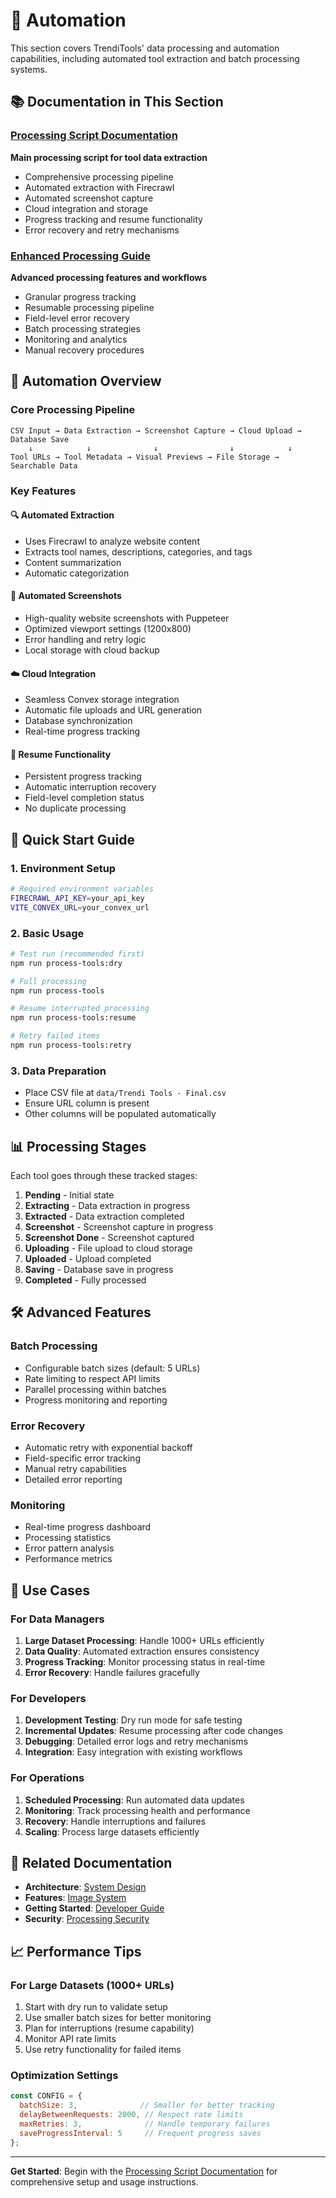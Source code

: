 # 🤖 Automation

This section covers TrendiTools' data processing and automation capabilities, including automated tool extraction and batch processing systems.

## 📚 Documentation in This Section

### [Processing Script Documentation](PROCESSING_SCRIPT.md)
**Main processing script for tool data extraction**
- Comprehensive processing pipeline
- Automated extraction with Firecrawl
- Automated screenshot capture
- Cloud integration and storage
- Progress tracking and resume functionality
- Error recovery and retry mechanisms

### [Enhanced Processing Guide](ENHANCED-PROCESSING.md)
**Advanced processing features and workflows**
- Granular progress tracking
- Resumable processing pipeline
- Field-level error recovery
- Batch processing strategies
- Monitoring and analytics
- Manual recovery procedures

## 🎯 Automation Overview

### Core Processing Pipeline

```
CSV Input → Data Extraction → Screenshot Capture → Cloud Upload → Database Save
    ↓            ↓              ↓                ↓            ↓
Tool URLs → Tool Metadata → Visual Previews → File Storage → Searchable Data
```

### Key Features

#### 🔍 **Automated Extraction**
- Uses Firecrawl to analyze website content
- Extracts tool names, descriptions, categories, and tags
- Content summarization
- Automatic categorization

#### 📸 **Automated Screenshots**
- High-quality website screenshots with Puppeteer
- Optimized viewport settings (1200x800)
- Error handling and retry logic
- Local storage with cloud backup

#### ☁️ **Cloud Integration**
- Seamless Convex storage integration
- Automatic file uploads and URL generation
- Database synchronization
- Real-time progress tracking

#### 🔄 **Resume Functionality**
- Persistent progress tracking
- Automatic interruption recovery
- Field-level completion status
- No duplicate processing

## 🚀 Quick Start Guide

### 1. Environment Setup
```bash
# Required environment variables
FIRECRAWL_API_KEY=your_api_key
VITE_CONVEX_URL=your_convex_url
```

### 2. Basic Usage
```bash
# Test run (recommended first)
npm run process-tools:dry

# Full processing
npm run process-tools

# Resume interrupted processing
npm run process-tools:resume

# Retry failed items
npm run process-tools:retry
```

### 3. Data Preparation
- Place CSV file at `data/Trendi Tools - Final.csv`
- Ensure URL column is present
- Other columns will be populated automatically

## 📊 Processing Stages

Each tool goes through these tracked stages:

1. **Pending** - Initial state
2. **Extracting** - Data extraction in progress
3. **Extracted** - Data extraction completed
4. **Screenshot** - Screenshot capture in progress
5. **Screenshot Done** - Screenshot captured
6. **Uploading** - File upload to cloud storage
7. **Uploaded** - Upload completed
8. **Saving** - Database save in progress
9. **Completed** - Fully processed

## 🛠️ Advanced Features

### Batch Processing
- Configurable batch sizes (default: 5 URLs)
- Rate limiting to respect API limits
- Parallel processing within batches
- Progress monitoring and reporting

### Error Recovery
- Automatic retry with exponential backoff
- Field-specific error tracking
- Manual retry capabilities
- Detailed error reporting

### Monitoring
- Real-time progress dashboard
- Processing statistics
- Error pattern analysis
- Performance metrics

## 🎯 Use Cases

### For Data Managers
1. **Large Dataset Processing**: Handle 1000+ URLs efficiently
2. **Data Quality**: Automated extraction ensures consistency
3. **Progress Tracking**: Monitor processing status in real-time
4. **Error Recovery**: Handle failures gracefully

### For Developers
1. **Development Testing**: Dry run mode for safe testing
2. **Incremental Updates**: Resume processing after code changes
3. **Debugging**: Detailed error logs and retry mechanisms
4. **Integration**: Easy integration with existing workflows

### For Operations
1. **Scheduled Processing**: Run automated data updates
2. **Monitoring**: Track processing health and performance
3. **Recovery**: Handle interruptions and failures
4. **Scaling**: Process large datasets efficiently

## 🔗 Related Documentation

- **Architecture**: [System Design](../ARCHITECTURE/README.md)
- **Features**: [Image System](../FEATURES/IMAGE_SYSTEM.md)
- **Getting Started**: [Developer Guide](../GETTING_STARTED/README.md)
- **Security**: [Processing Security](../SECURITY/README.md)

## 📈 Performance Tips

### For Large Datasets (1000+ URLs)
1. Start with dry run to validate setup
2. Use smaller batch sizes for better monitoring
3. Plan for interruptions (resume capability)
4. Monitor API rate limits
5. Use retry functionality for failed items

### Optimization Settings
```javascript
const CONFIG = {
  batchSize: 3,              // Smaller for better tracking
  delayBetweenRequests: 2000, // Respect rate limits
  maxRetries: 3,              // Handle temporary failures
  saveProgressInterval: 5     // Frequent progress saves
};
```

---

**Get Started**: Begin with the [Processing Script Documentation](PROCESSING_SCRIPT.md) for comprehensive setup and usage instructions.